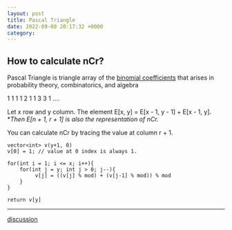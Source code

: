 ```yaml
---
layout: post
title: Pascal Triangle
date: 2022-09-08 20:17:32 +0000
category: 
---
```


## How to calculate nCr?

Pascal Triangle is triangle array of the [binomial coefficients](https://en.wikipedia.org/wiki/Binomial_coefficient) that arises in probability theory, combinatorics, and algebra

1
1 1
1 2 1
1 3 3 1
....

Let x row and y column.
The element E[x, y] = E[x - 1, y - 1] + E[x - 1, y].
**Then E[n + 1, r + 1] is also the representation of nCr.*

You can calculate nCr by tracing the value at column r + 1.

```
vector<int> v(y+1, 0)
v[0] = 1; // value at 0 index is always 1.

for(int i = 1; i <= x; i++){
    for(int j = y; int j > 0; j--){
         v[j] = ((v[j] % mod) + (v[j-1] % mod)) % mod
    }
}

return v[y]
```


---
[discussion](https://github.com/junkpiano/til/issues/22)
